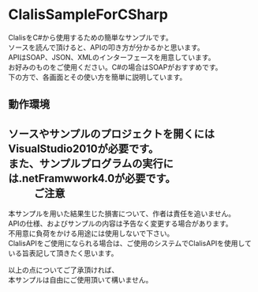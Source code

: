 ClalisSampleForCSharp
=====================

ClalisをC#から使用するための簡単なサンプルです。  
ソースを読んで頂けると、APIの叩き方が分かるかと思います。  
APIはSOAP、JSON、XMLのインターフェースを用意しています。  
お好みのものをご使用ください。C#の場合はSOAPがおすすめです。  
下の方で、各画面とその使い方を簡単に説明しています。

動作環境
------
ソースやサンプルのプロジェクトを開くにはVisualStudio2010が必要です。  
また、サンプルプログラムの実行には.netFramwwork4.0が必要です。  
　
　
ご注意
------
本サンプルを用いた結果生じた損害について、作者は責任を追いません。  
APIの仕様、およびサンプルの内容は予告なく変更する場合があります。  
不用意に負荷をかける用途には使用しないで下さい。  
ClalisAPIをご使用になられる場合は、ご使用のシステムでClalisAPIを使用している旨表記して頂きたく思います。  

以上の点についてご了承頂ければ、  
本サンプルは自由にご使用頂いて構いません。  
　
　
